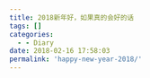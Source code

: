 ```yaml
---
title: 2018新年好，如果真的会好的话
tags: []
categories:
  - - Diary
date: 2018-02-16 17:58:03
permalink: 'happy-new-year-2018/'
---
```

